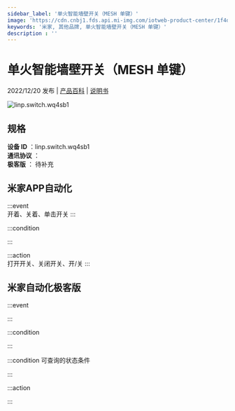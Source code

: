 ```yaml
---
sidebar_label: '单火智能墙壁开关（MESH 单键）'
image: 'https://cdn.cnbj1.fds.api.mi-img.com/iotweb-product-center/1f4d59132cd0f886a8373d80ccf62201_1667268633811.png?GalaxyAccessKeyId=AKVGLQWBOVIRQ3XLEW&Expires=9223372036854775807&Signature=HxTFHj9gMRkWf4tOplusdSQ6CaE='
keywords: '米家, 其他品牌, 单火智能墙壁开关（MESH 单键）'
description : ''
---
```

# 单火智能墙壁开关（MESH 单键）

2022/12/20 发布 | [产品百科](https://home.mi.com/webapp/content/baike/product/index.html?model=linp.switch.wq4sb1/) | [说明书](https://home.mi.com/views/introduction.html?model=linp.switch.wq4sb1&region=cn)

![linp.switch.wq4sb1](https://cdn.cnbj1.fds.api.mi-img.com/iotweb-product-center/1f4d59132cd0f886a8373d80ccf62201_1667268633811.png?GalaxyAccessKeyId=AKVGLQWBOVIRQ3XLEW&Expires=9223372036854775807&Signature=HxTFHj9gMRkWf4tOplusdSQ6CaE=)

## 规格  
> 
**设备 ID** ：linp.switch.wq4sb1  
**通讯协议** ：  
**极客版**  ： 待补充 


## 米家APP自动化  

:::event  
开着、关着、单击开关
:::

:::condition  

:::

:::action   
打开开关、关闭开关、开/关
:::

## 米家自动化极客版  

:::event  

:::

:::condition  

:::

:::condition 可查询的状态条件  

:::

:::action  

:::

        
